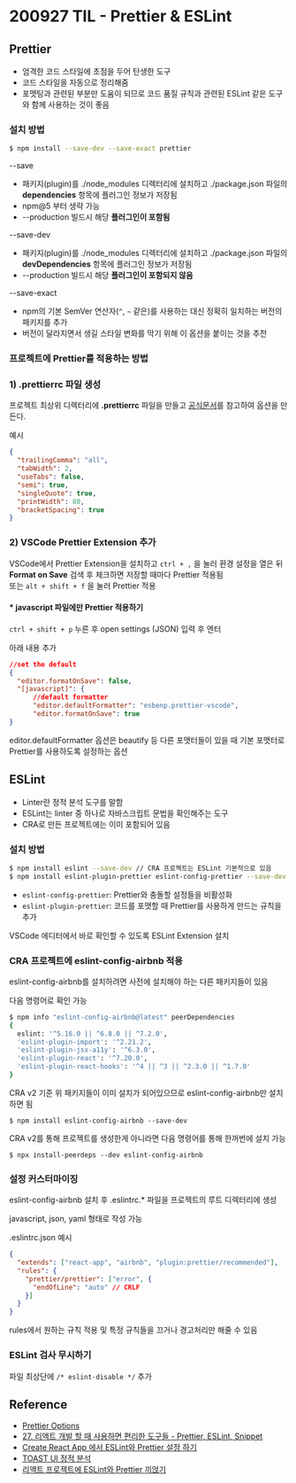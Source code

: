 # 200927 TIL - Prettier & ESLint

## Prettier

- 엄격한 코드 스타일에 초점을 두어 탄생한 도구
- 코드 스타일을 자동으로 정리해줌
- 포맷팅과 관련된 부분만 도움이 되므로 코드 품질 규칙과 관련된 ESLint 같은 도구와 함께 사용하는 것이 좋음

### 설치 방법

```bash
$ npm install --save-dev --save-exact prettier
```

--save

- 패키지(plugin)를 ./node_modules 디렉터리에 설치하고 ./package.json 파일의 **dependencies** 항목에 플러그인 정보가 저장됨
- npm@5 부터 생략 가능
- --production 빌드시 해당 **플러그인이 포함됨**
  
--save-dev

- 패키지(plugin)를 ./node_modules 디렉터리에 설치하고 ./package.json 파일의 **devDependencies** 항목에 플러그인 정보가 저장됨
- --production 빌드시 해당 **플러그인이 포함되지 않음**

--save-exact

- npm의 기본 SemVer 연산자(`^`, `~` 같은)를 사용하는 대신 정확히 일치하는 버전의 패키지를 추가
- 버전이 달라지면서 생길 스타일 변화를 막기 위해 이 옵션을 붙이는 것을 추천

### 프로젝트에 Prettier를 적용하는 방법

### 1) .prettierrc 파일 생성

프로젝트 최상위 디렉터리에 **.prettierrc** 파일을 만들고  [공식문서](https://prettier.io/docs/en/options.html)를 참고하여 옵션을 만든다.

예시

```json
{
  "trailingComma": "all",
  "tabWidth": 2,
  "useTabs": false,
  "semi": true,
  "singleQuote": true,
  "printWidth": 80,
  "bracketSpacing": true
}
```

### 2) VSCode Prettier Extension 추가

VSCode에서 Prettier Extension을  설치하고 `ctrl + ,` 을 눌러 환경 설정을 열은 뒤 **Format on Save** 검색 후 체크하면 저장할 때마다 Prettier 적용됨  
또는 `alt + shift + f` 을 눌러 Prettier 적용

#### * javascript 파일에만 Prettier 적용하기

`ctrl + shift + p` 누른 후 open settings (JSON)  입력 후 엔터

아래 내용 추가

```json
//set the default
{
  "editor.formatOnSave": false,
  "[javascript]": {
      //default formatter
      "editor.defaultFormatter": "esbenp.prettier-vscode",
      "editor.formatOnSave": true
}
```

editor.defaultFormatter 옵션은 beautify 등 다른 포맷터들이 있을 때 기본 포맷터로 Prettier를 사용하도록 설정하는 옵션

## ESLint

- Linter란 정적 분석 도구를 말함
- ESLint는 linter 중 하나로 자바스크립트 문법을 확인해주는 도구
- CRA로 만든 프로젝트에는 이미 포함되어 있음

### 설치 방법

```bash
$ npm install eslint --save-dev // CRA 프로젝트는 ESLint 기본적으로 있음
$ npm install eslint-plugin-prettier eslint-config-prettier --save-dev
```

- `eslint-config-prettier`: Prettier와 충돌할 설정들을 비활성화
- `eslint-plugin-prettier`: 코드를 포맷할 때 Prettier를 사용하게 만드는 규칙을 추가

VSCode 에디터에서 바로 확인할 수 있도록 ESLint Extension 설치

### CRA 프로젝트에 eslint-config-airbnb 적용

eslint-config-airbnb를 설치하려면 사전에 설치해야 하는 다른 패키지들이 있음

다음 명령어로 확인 가능

```bash
$ npm info "eslint-config-airbnb@latest" peerDependencies
{
  eslint: '^5.16.0 || ^6.8.0 || ^7.2.0',
  'eslint-plugin-import': '^2.21.2',
  'eslint-plugin-jsx-a11y': '^6.3.0',
  'eslint-plugin-react': '^7.20.0',
  'eslint-plugin-react-hooks': '^4 || ^3 || ^2.3.0 || ^1.7.0'
}
```

CRA v2 기준 위 패키지들이 이미 설치가 되어있으므로 eslint-config-airbnb만 설치하면 됨

`$ npm install eslint-config-airbnb --save-dev`

CRA v2를 통해 프로젝트를 생성한게 아니라면 다음 명령어를 통해 한꺼번에 설치 가능

`$ npx install-peerdeps --dev eslint-config-airbnb`

### 설정 커스터마이징

eslint-config-airbnb 설치 후 .eslintrc.* 파일을 프로젝트의 루트 디렉터리에 생성

javascript, json, yaml 형태로 작성 가능

.eslintrc.json 예시

```json
{
  "extends": ["react-app", "airbnb", "plugin:prettier/recommended"],
  "rules": {
    "prettier/prettier": ["error", {
      "endOfLine": "auto" // CRLF
    }]
  }
}
```

rules에서 원하는 규칙 적용 및 특정 규칙들을 끄거나 경고처리만 해줄 수 있음

### ESLint 검사 무시하기

파일 최상단에 `/* eslint-disable */` 추가

## Reference

- [Prettier Options](https://prettier.io/docs/en/options.html)
- [27. 리액트 개발 할 때 사용하면 편리한 도구들 - Prettier, ESLint, Snippet](https://react.vlpt.us/basic/27-useful-tools.html)
- [Create React App 에서 ESLint와 Prettier 설정 하기](https://velog.io/@gwangsuda/2019-09-25-1009-%EC%9E%91%EC%84%B1%EB%90%A8-bwk0ylejxj)
- [TOAST UI 정적 분석](https://ui.toast.com/fe-guide/ko_STATIC-ANALYSIS/)
- [리액트 프로젝트에 ESLint와 Prettier 끼얹기](https://velog.io/@velopert/eslint-and-prettier-in-react)
